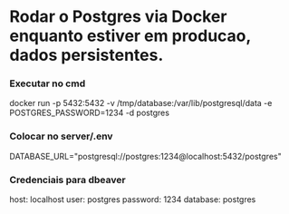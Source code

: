 # Rodar o Postgres via Docker enquanto estiver em producao, dados persistentes.

### Executar no cmd
docker run -p 5432:5432 -v /tmp/database:/var/lib/postgresql/data -e POSTGRES_PASSWORD=1234 -d postgres


### Colocar no server/.env
DATABASE_URL="postgresql://postgres:1234@localhost:5432/postgres"


### Credenciais para dbeaver
host: localhost
user: postgres
password: 1234
database: postgres